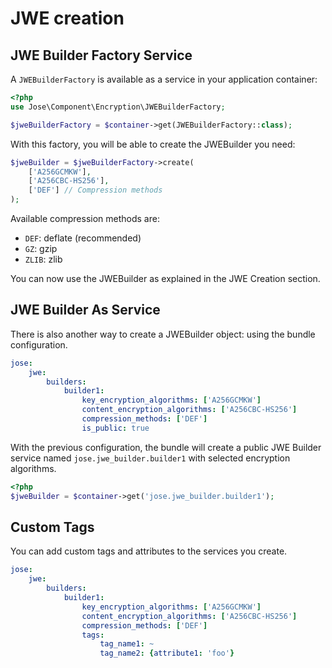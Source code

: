 # JWE creation

## JWE Builder Factory Service

A `JWEBuilderFactory` is available as a service in your application container:

```php
<?php
use Jose\Component\Encryption\JWEBuilderFactory;

$jweBuilderFactory = $container->get(JWEBuilderFactory::class);
```

With this factory, you will be able to create the JWEBuilder you need:

```php
$jweBuilder = $jweBuilderFactory->create(
    ['A256GCMKW'],
    ['A256CBC-HS256'],
    ['DEF'] // Compression methods
);
```

Available compression methods are:

* `DEF`: deflate \(recommended\)
* `GZ`: gzip
* `ZLIB`: zlib

You can now use the JWEBuilder as explained in the JWE Creation section.

## JWE Builder As Service

There is also another way to create a JWEBuilder object: using the bundle configuration.

```yaml
jose:
    jwe:
        builders:
            builder1:
                key_encryption_algorithms: ['A256GCMKW']
                content_encryption_algorithms: ['A256CBC-HS256']
                compression_methods: ['DEF']
                is_public: true
```

With the previous configuration, the bundle will create a public JWE Builder service named `jose.jwe_builder.builder1` with selected encryption algorithms.

```php
<?php
$jweBuilder = $container->get('jose.jwe_builder.builder1');
```

## Custom Tags

You can add custom tags and attributes to the services you create.

```yaml
jose:
    jwe:
        builders:
            builder1:
                key_encryption_algorithms: ['A256GCMKW']
                content_encryption_algorithms: ['A256CBC-HS256']
                compression_methods: ['DEF']
                tags:
                    tag_name1: ~
                    tag_name2: {attribute1: 'foo'}
```

